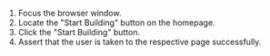 1. Focus the browser window.
2. Locate the "Start Building" button on the homepage.
3. Click the "Start Building" button.
4. Assert that the user is taken to the respective page successfully.